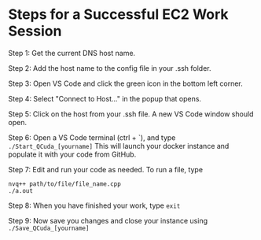 # Steps for a Successful EC2 Work Session

Step 1: Get the current DNS host name.

Step 2: Add the host name to the config file in your .ssh folder.

Step 3: Open VS Code and click the green icon in the bottom left corner.

Step 4: Select "Connect to Host..." in the popup that opens.

Step 5: Click on the host from your .ssh file. A new VS Code window should open.

Step 6: Open a VS Code terminal (ctrl + `), and type
```./Start_QCuda_[yourname]```
This will launch your docker instance and populate it with your code from GitHub.

Step 7: Edit and run your code as needed. To run a file, type
```
nvq++ path/to/file/file_name.cpp
./a.out
```

Step 8: When you have finished your work, type
```exit```

Step 9: Now save you changes and close your instance using
```./Save_QCuda_[yourname]```

